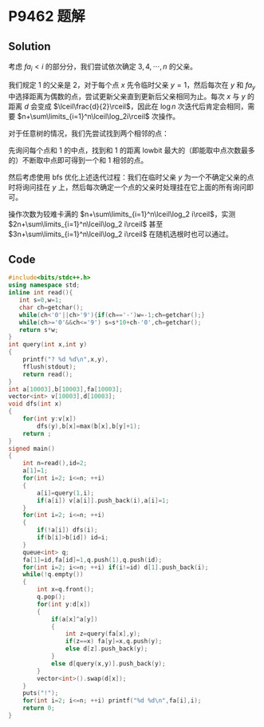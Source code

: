 # P9462 题解

## Solution

考虑 $fa_i<i$ 的部分分，我们尝试依次确定 $3,4,\cdots,n$ 的父亲。

我们规定 $1$ 的父亲是 $2$，对于每个点 $x$ 先令临时父亲 $y=1$，然后每次在 $y$ 和 $fa_y$ 中选择距离为偶数的点，尝试更新父亲直到更新后父亲相同为止。每次 $x$ 与 $y$ 的距离 $d$ 会变成 $\lceil\frac{d}{2}\rceil$，因此在 $\log n$ 次迭代后肯定会相同，需要 $n+\sum\limits_{i=1}^n\lceil\log_2i\rceil$ 次操作。

对于任意树的情况，我们先尝试找到两个相邻的点：

先询问每个点和 $1$ 的中点，找到和 $1$ 的距离 $\text{lowbit}$ 最大的（即能取中点次数最多的）不断取中点即可得到一个和 $1$ 相邻的点。

然后考虑使用 bfs 优化上述迭代过程：我们在临时父亲 $y$ 为一个不确定父亲的点时将询问挂在 $y$ 上，然后每次确定一个点的父亲时处理挂在它上面的所有询问即可。

操作次数为较难卡满的 $n+\sum\limits_{i=1}^n\lceil\log_2 i\rceil$，实测 $2n+\sum\limits_{i=1}^n\lceil\log_2 i\rceil$ 甚至 $3n+\sum\limits_{i=1}^n\lceil\log_2 i\rceil$ 在随机选根时也可以通过。

## Code

```cpp
#include<bits/stdc++.h>
using namespace std;
inline int read(){
   int s=0,w=1;
   char ch=getchar();
   while(ch<'0'||ch>'9'){if(ch=='-')w=-1;ch=getchar();}
   while(ch>='0'&&ch<='9') s=s*10+ch-'0',ch=getchar();
   return s*w;
}
int query(int x,int y)
{
	printf("? %d %d\n",x,y),
	fflush(stdout);
	return read();
}
int a[10003],b[10003],fa[10003];
vector<int> v[10003],d[10003];
void dfs(int x)
{
	for(int y:v[x])
		dfs(y),b[x]=max(b[x],b[y]+1);
	return ;
}
signed main()
{
	int n=read(),id=2;
	a[1]=1;
	for(int i=2; i<=n; ++i)
	{
		a[i]=query(1,i);
		if(a[i]) v[a[i]].push_back(i),a[i]=1;
	}
	for(int i=2; i<=n; ++i)
	{
		if(!a[i]) dfs(i);
		if(b[i]>b[id]) id=i;
	}
	queue<int> q;
	fa[1]=id,fa[id]=1,q.push(1),q.push(id);
	for(int i=2; i<=n; ++i) if(i!=id) d[1].push_back(i);
	while(!q.empty())
	{
		int x=q.front();
		q.pop();
		for(int y:d[x])
		{
			if(a[x]^a[y])
			{
				int z=query(fa[x],y);
				if(z==x) fa[y]=x,q.push(y);
				else d[z].push_back(y);
			}
			else d[query(x,y)].push_back(y);
		}
		vector<int>().swap(d[x]);
	}
	puts("!");
	for(int i=2; i<=n; ++i) printf("%d %d\n",fa[i],i);
	return 0;
}
```